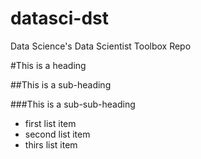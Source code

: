 datasci-dst
===========

Data Science's Data Scientist Toolbox Repo

#This is a heading

##This is a sub-heading

###This is a sub-sub-heading


* first list item
* second list item
* thirs list item

